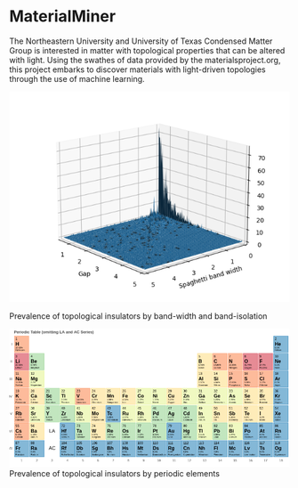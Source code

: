 # MaterialMiner

The Northeastern University and University of Texas Condensed Matter Group is interested in matter with topological properties that can be altered with light. Using the swathes of data provided by the materialsproject.org, this project embarks to discover materials with light-driven topologies through the use of machine learning.


  ![alt text](https://github.com/nickh2000/MaterialMiner/blob/main/visualization.png?raw=true)
   
   Prevalence of topological insulators by band-width and band-isolation
    
    
    
  ![alt text](https://github.com/nickh2000/MaterialMiner/blob/main/periodic.png?raw=true)
Prevalence of topological insulators by periodic elements
